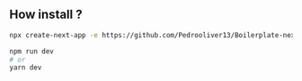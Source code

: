 ## How install ?

```bash
npx create-next-app -e https://github.com/Pedrooliver13/Boilerplate-next
```


```bash
npm run dev
# or
yarn dev
```
